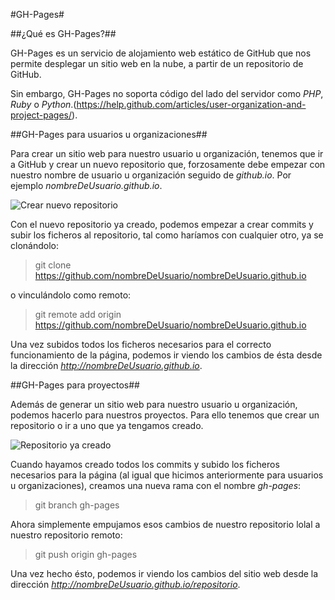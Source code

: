 #GH-Pages#

##¿Qué es GH-Pages?##

GH-Pages es un servicio de alojamiento web estático de GitHub que nos permite desplegar un sitio web en la nube, a partir de un repositorio de GitHub.

Sin embargo, GH-Pages no soporta código del lado del servidor como *PHP*, *Ruby* o *Python*.(https://help.github.com/articles/user-organization-and-project-pages/).

##GH-Pages para usuarios u organizaciones##

Para crear un sitio web para nuestro usuario u organización, tenemos que ir a GitHub y crear un nuevo repositorio que, forzosamente debe empezar con nuestro nombre de usuario u organización seguido de *github.io*. Por ejemplo *nombreDeUsuario.github.io*.

![Crear nuevo repositorio](new_repo.png "Crear nuevo repositorio")

Con el nuevo repositorio ya creado, podemos empezar a crear commits y subir los ficheros al repositorio, tal como haríamos con cualquier otro, ya se clonándolo:

> git clone https://github.com/nombreDeUsuario/nombreDeUsuario.github.io

o vinculándolo como remoto:

> git remote add origin https://github.com/nombreDeUsuario/nombreDeUsuario.github.io

Una vez subidos todos los ficheros necesarios para el correcto funcionamiento de la página, podemos ir viendo los cambios de ésta desde la dirección *http://nombreDeUsuario.github.io*.

##GH-Pages para proyectos##

Además de generar un sitio web para nuestro usuario u organización, podemos hacerlo para nuestros proyectos. Para ello tenemos que crear un repositorio o ir a uno que ya tengamos creado.

![Repositorio ya creado](old_repo.png "Repositorio ya creado")

Cuando hayamos creado todos los commits y subido los ficheros necesarios para la página (al igual que hicimos anteriormente para usuarios u organizaciones), creamos una nueva rama con el nombre *gh-pages*:

> git branch gh-pages

Ahora simplemente empujamos esos cambios de nuestro repositorio lolal a nuestro repositorio remoto:

> git push origin gh-pages

Una vez hecho ésto, podemos ir viendo los cambios del sitio web desde la dirección *http://nombreDeUsuario.github.io/repositorio*.
